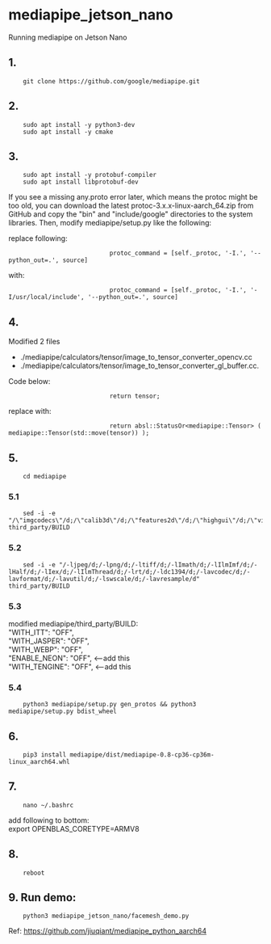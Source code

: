 # mediapipe_jetson_nano
Running mediapipe on Jetson Nano

## 1.
        git clone https://github.com/google/mediapipe.git

## 2.
        sudo apt install -y python3-dev
        sudo apt install -y cmake


## 3.
        sudo apt install -y protobuf-compiler
        sudo apt install libprotobuf-dev  

If you see a missing any.proto error later, which means the protoc might be too old, you can download the latest protoc-3.x.x-linux-aarch_64.zip from GitHub and copy the "bin" and "include/google" directories to the system libraries. Then, modify mediapipe/setup.py like the following:  

replace following: 

                                protoc_command = [self._protoc, '-I.', '--python_out=.', source]      
with:

                                protoc_command = [self._protoc, '-I.', '-I/usr/local/include', '--python_out=.', source]      
      
## 4.  

Modified 2 files   
* ./mediapipe/calculators/tensor/image_to_tensor_converter_opencv.cc 
* ./mediapipe/calculators/tensor/image_to_tensor_converter_gl_buffer.cc.    

Code below:  


                                return tensor;  
replace with: 

                                return absl::StatusOr<mediapipe::Tensor> ( mediapipe::Tensor(std::move(tensor)) );  


## 5.  
        cd mediapipe
### 5.1
        sed -i -e "/\"imgcodecs\"/d;/\"calib3d\"/d;/\"features2d\"/d;/\"highgui\"/d;/\"video\"/d;/\"videoio\"/d" third_party/BUILD  

### 5.2 
        sed -i -e "/-ljpeg/d;/-lpng/d;/-ltiff/d;/-lImath/d;/-lIlmImf/d;/-lHalf/d;/-lIex/d;/-lIlmThread/d;/-lrt/d;/-ldc1394/d;/-lavcodec/d;/-lavformat/d;/-lavutil/d;/-lswscale/d;/-lavresample/d" third_party/BUILD  

### 5.3  
modified mediapipe/third_party/BUILD:      
   "WITH_ITT": "OFF",   
   "WITH_JASPER": "OFF",    
   "WITH_WEBP": "OFF",    
   "ENABLE_NEON": "OFF",  <--add this      
   "WITH_TENGINE": "OFF",  <--add this    

### 5.4
        python3 mediapipe/setup.py gen_protos && python3 mediapipe/setup.py bdist_wheel  


## 6. 
        pip3 install mediapipe/dist/mediapipe-0.8-cp36-cp36m-linux_aarch64.whl

## 7. 
        nano ~/.bashrc  
add following to bottom:    
        export OPENBLAS_CORETYPE=ARMV8

## 8.  
        reboot

## 9. Run demo:
        python3 mediapipe_jetson_nano/facemesh_demo.py



Ref: https://github.com/jiuqiant/mediapipe_python_aarch64
